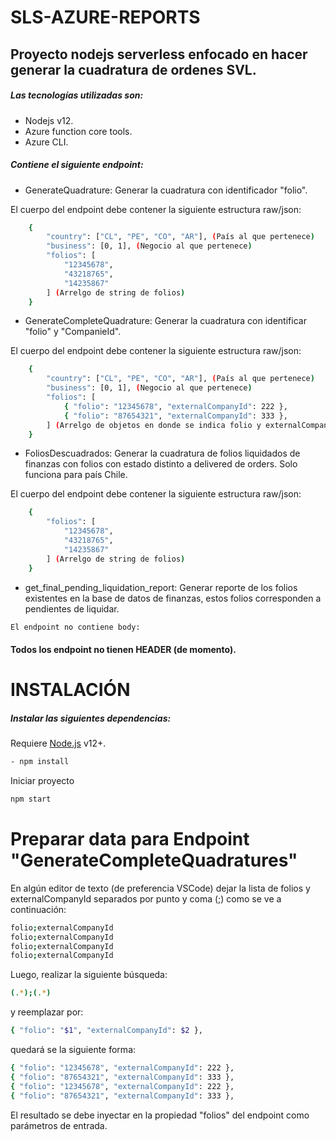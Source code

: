 # SLS-AZURE-REPORTS
## Proyecto nodejs serverless enfocado en hacer generar la cuadratura de ordenes SVL.
##### Las tecnologías utilizadas son:
- Nodejs v12.
- Azure function core tools.
- Azure CLI.

##### Contiene el siguiente endpoint:

- GenerateQuadrature: Generar la cuadratura con identificador "folio".

El cuerpo del endpoint debe contener la siguiente estructura raw/json:
```sh
    {
        "country": ["CL", "PE", "CO", "AR"], (País al que pertenece)
        "business": [0, 1], (Negocio al que pertenece)
        "folios": [
            "12345678",
            "43218765",
            "14235867"
        ] (Arrelgo de string de folios)
    }
```

- GenerateCompleteQuadrature: Generar la cuadratura con identificar "folio" y "CompanieId".

El cuerpo del endpoint debe contener la siguiente estructura raw/json:
```sh
    {
        "country": ["CL", "PE", "CO", "AR"], (País al que pertenece)
        "business": [0, 1], (Negocio al que pertenece)
        "folios": [
            { "folio": "12345678", "externalCompanyId": 222 },
            { "folio": "87654321", "externalCompanyId": 333 },
        ] (Arrelgo de objetos en donde se indica folio y externalCompanyId)
    }
```

- FoliosDescuadrados: Generar la cuadratura de folios liquidados de finanzas con folios con estado distinto a delivered de orders. Solo funciona para país Chile.

El cuerpo del endpoint debe contener la siguiente estructura raw/json:
```sh
    {
        "folios": [
            "12345678",
            "43218765",
            "14235867"
        ] (Arrelgo de string de folios)
    }
```

- get_final_pending_liquidation_report: Generar reporte de los folios existentes en la base de datos de finanzas, estos folios corresponden a pendientes de liquidar.

```sh
El endpoint no contiene body:
```
#### Todos los endpoint no tienen HEADER (de momento).

# INSTALACIÓN
##### Instalar las siguientes dependencias:
Requiere [Node.js](https://nodejs.org/) v12+.
```sh
- npm install
```
Iniciar proyecto

```sh
npm start
```
# Preparar data para Endpoint "GenerateCompleteQuadratures"
En algún editor de texto (de preferencia VSCode) dejar la lista de folios y externalCompanyId separados por punto y coma (;) como se ve a continuación:
```sh
folio;externalCompanyId
folio;externalCompanyId
folio;externalCompanyId
folio;externalCompanyId
```
Luego, realizar la siguiente búsqueda:
```sh
(.*);(.*)
```
y reemplazar por:
```sh
{ "folio": "$1", "externalCompanyId": $2 },
```
quedará se la siguiente forma:
```sh
{ "folio": "12345678", "externalCompanyId": 222 },
{ "folio": "87654321", "externalCompanyId": 333 },
{ "folio": "12345678", "externalCompanyId": 222 },
{ "folio": "87654321", "externalCompanyId": 333 },
```
El resultado se debe inyectar en la propiedad "folios" del endpoint como parámetros de entrada.